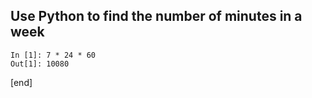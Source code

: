 ## Use Python to find the number of minutes in a week

    In [1]: 7 * 24 * 60
    Out[1]: 10080

[end]
